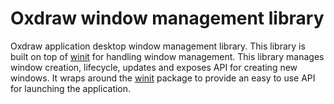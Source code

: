 # Oxdraw window management library

Oxdraw application desktop window management library. This library is built on top of [winit](https://github.com/rust-windowing/winit) for handling window management. This library manages window creation, lifecycle, updates and exposes API for creating new windows. It wraps around the [winit](https://github.com/rust-windowing/winit) package to provide an easy to use API for launching the application.
